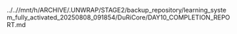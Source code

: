 ../..//mnt/h/ARCHIVE/.UNWRAP/STAGE2/backup_repository/learning_system_fully_activated_20250808_091854/DuRiCore/DAY10_COMPLETION_REPORT.md